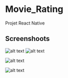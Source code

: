 # Movie_Rating
Projet React Native

## Screenshoots 
![alt text](https://github.com/dalinda28/Movie_Rating/blob/main/MovieRating1.png?raw=true)
![alt text](https://github.com/dalinda28/Movie_Rating/blob/main/MovieRating2.png?raw=true)

![alt text](https://github.com/dalinda28/Movie_Rating/blob/main/MovieRating3.png?raw=true)

![alt text](https://github.com/dalinda28/Movie_Rating/blob/main/MovieRating4.png?raw=true)

